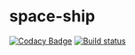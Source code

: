 # space-ship

[![Codacy Badge](https://api.codacy.com/project/badge/Grade/927edea6fe5b41fdb24d65bc6428f4b9)](https://www.codacy.com/app/dannevergame/space-ship?utm_source=github.com&amp;utm_medium=referral&amp;utm_content=ingenerkateam/space-ship&amp;utm_campaign=badger)
[![Build status](https://ci.appveyor.com/api/projects/status/p04y6xr5ysa39ycg)](https://ci.appveyor.com/project/NeverMine1732586/space-ship)
